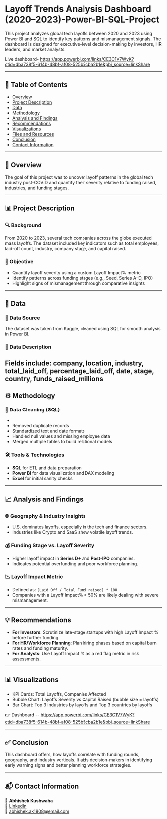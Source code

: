 # Layoff Trends Analysis Dashboard (2020–2023)-Power-BI-SQL-Project

This project analyzes global tech layoffs between 2020 and 2023 using Power BI and SQL to identify key patterns and mismanagement signals. The dashboard is designed for executive-level decision-making by investors, HR leaders, and market analysts.

Live dashboard- https://app.powerbi.com/links/CE3C1V7WyK?ctid=dba738f5-614b-48bf-af08-525b5cba2b1e&pbi_source=linkShare

---

## 📑 Table of Contents

- [Overview](#overview)
- [Project Description](#project-description)
- [Data](#data)
- [Methodology](#methodology)
- [Analysis and Findings](#analysis-and-findings)
- [Recommendations](#recommendations)
- [Visualizations](#visualizations)
- [Files and Resources](#files-and-resources)
- [Conclusion](#conclusion)
- [Contact Information](#contact-information)

---

## 🧠 Overview

The goal of this project was to uncover layoff patterns in the global tech industry post-COVID and quantify their severity relative to funding raised, industries, and funding stages.

---

## 📊 Project Description

### 🔍 Background

From 2020 to 2023, several tech companies across the globe executed mass layoffs. The dataset included key indicators such as total employees, laid-off count, industry, company stage, and capital raised.

### 🎯 Objective

- Quantify layoff severity using a custom Layoff Impact% metric
- Identify patterns across funding stages (e.g., Seed, Series A–D, IPO)
- Highlight signs of mismanagement through comparative insights

---

## 📂 Data

### 🔗 Data Source

The dataset was taken from Kaggle, cleaned using SQL for smooth analysis in Power BI.

### 🧾 Data Description

Fields include:
company, location, industry,	total_laid_off,	percentage_laid_off,	date,	stage,	country, funds_raised_millions
---

## ⚙️ Methodology

### 🧼 Data Cleaning (SQL)

- 
- Removed duplicate records
- Standardized text and date formats
- Handled null values and missing employee data
- Merged multiple tables to build relational models

### 🛠️ Tools & Technologies

- **SQL** for ETL and data preparation
- **Power BI** for data visualization and DAX modeling
- **Excel** for initial sanity checks

---

## 📈 Analysis and Findings

### 🌐 Geography & Industry Insights

- U.S. dominates layoffs, especially in the tech and finance sectors.
- Industries like Crypto and SaaS show volatile layoff trends.

### 💰 Funding Stage vs. Layoff Severity

- Higher layoff impact in **Series D+** and **Post-IPO** companies.
- Indicates potential overfunding and poor workforce planning.

### 📉 Layoff Impact Metric

- Defined as: `(Laid Off / Total Fund raised) * 100`
- Companies with a Layoff Impact% > 50% are likely dealing with severe mismanagement.

---

## 💡 Recommendations

- **For Investors**: Scrutinize late-stage startups with high Layoff Impact % before further funding.
- **For HR/Workforce Planning**: Plan hiring phases based on capital burn rates and funding maturity.
- **For Analysts**: Use Layoff Impact % as a red flag metric in risk assessments.

---

## 📊 Visualizations

- KPI Cards: Total Layoffs, Companies Affected
- Bubble Chart: Layoffs Severity vs Capital Raised (bubble size = layoffs)
- Bar Chart: Top 3 industries by layoffs and Top 3 countries by layoffs

👉 Dashboard -- https://app.powerbi.com/links/CE3C1V7WyK?ctid=dba738f5-614b-48bf-af08-525b5cba2b1e&pbi_source=linkShare

---
## ✅ Conclusion

This dashboard offers, how layoffs correlate with funding rounds, geography, and industry verticals. It aids decision-makers in identifying early warning signs and better planning workforce strategies.

---

## 📬 Contact Information

👤 **Abhishek Kushwaha**  
📩 [LinkedIn](www.linkedin.com/in/abhishek-kushwaha-0a349125b)   
📧 abhishek.ak1808@email.com  


